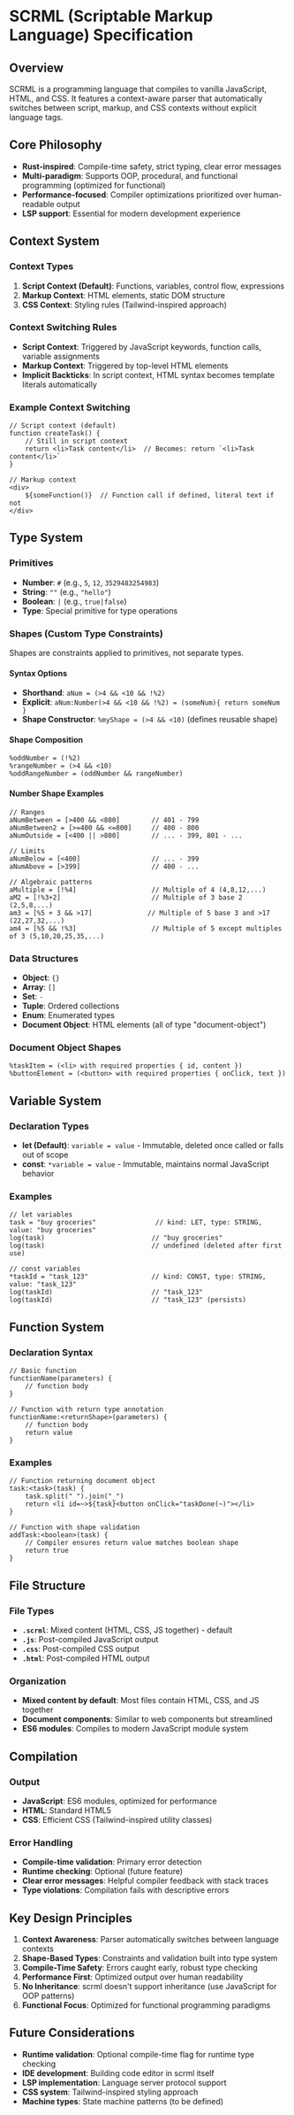 # SCRML (Scriptable Markup Language) Specification

## Overview
SCRML is a programming language that compiles to vanilla JavaScript, HTML, and CSS. It features a context-aware parser that automatically switches between script, markup, and CSS contexts without explicit language tags.

## Core Philosophy
- **Rust-inspired**: Compile-time safety, strict typing, clear error messages
- **Multi-paradigm**: Supports OOP, procedural, and functional programming (optimized for functional)
- **Performance-focused**: Compiler optimizations prioritized over human-readable output
- **LSP support**: Essential for modern development experience

## Context System

### Context Types
1. **Script Context (Default)**: Functions, variables, control flow, expressions
2. **Markup Context**: HTML elements, static DOM structure
3. **CSS Context**: Styling rules (Tailwind-inspired approach)

### Context Switching Rules
- **Script Context**: Triggered by JavaScript keywords, function calls, variable assignments
- **Markup Context**: Triggered by top-level HTML elements
- **Implicit Backticks**: In script context, HTML syntax becomes template literals automatically

### Example Context Switching
```scrml
// Script context (default)
function createTask() {
    // Still in script context
    return <li>Task content</li>  // Becomes: return `<li>Task content</li>`
}

// Markup context
<div>
    ${someFunction()}  // Function call if defined, literal text if not
</div>
```

## Type System

### Primitives
- **Number**: `#` (e.g., `5`, `12`, `3529483254983`)
- **String**: `""` (e.g., `"hello"`)
- **Boolean**: `|` (e.g., `true|false`)
- **Type**: Special primitive for type operations

### Shapes (Custom Type Constraints)
Shapes are constraints applied to primitives, not separate types.

#### Syntax Options
- **Shorthand**: `aNum = (>4 && <10 && !%2)`
- **Explicit**: `aNum:Number(>4 && <10 && !%2) = (someNum){ return someNum }`
- **Shape Constructor**: `%myShape = (>4 && <10)` (defines reusable shape)

#### Shape Composition
```scrml
%oddNumber = (!%2)
%rangeNumber = (>4 && <10)
%oddRangeNumber = (oddNumber && rangeNumber)
```

#### Number Shape Examples
```scrml
// Ranges
aNumBetween = [>400 && <800]        // 401 - 799
aNumBetween2 = [>=400 && <=800]     // 400 - 800
aNumOutside = [<400 || >800]        // ... - 399, 801 - ...

// Limits
aNumBelow = [<400]                  // ... - 399
aNumAbove = [>399]                  // 400 - ...

// Algebraic patterns
aMultiple = [!%4]                   // Multiple of 4 (4,8,12,...)
aM2 = [!%3+2]                       // Multiple of 3 base 2 (2,5,8,...)
am3 = [%5 + 3 && >17]              // Multiple of 5 base 3 and >17 (22,27,32,...)
am4 = [%5 && !%3]                   // Multiple of 5 except multiples of 3 (5,10,20,25,35,...)
```

### Data Structures
- **Object**: `{}`
- **Array**: `[]`
- **Set**: `-`
- **Tuple**: Ordered collections
- **Enum**: Enumerated types
- **Document Object**: HTML elements (all of type "document-object")

### Document Object Shapes
```scrml
%taskItem = (<li> with required properties { id, content })
%buttonElement = (<button> with required properties { onClick, text })
```

## Variable System

### Declaration Types
- **let (Default)**: `variable = value` - Immutable, deleted once called or falls out of scope
- **const**: `*variable = value` - Immutable, maintains normal JavaScript behavior

### Examples
```scrml
// let variables
task = "buy groceries"               // kind: LET, type: STRING, value: "buy groceries"
log(task)                           // "buy groceries"
log(task)                           // undefined (deleted after first use)

// const variables
*taskId = "task_123"                // kind: CONST, type: STRING, value: "task_123"
log(taskId)                         // "task_123"
log(taskId)                         // "task_123" (persists)
```

## Function System

### Declaration Syntax
```scrml
// Basic function
functionName(parameters) {
    // function body
}

// Function with return type annotation
functionName:<returnShape>(parameters) {
    // function body
    return value
}
```

### Examples
```scrml
// Function returning document object
task:<task>(task) {
    task.split(" ").join("_")
    return <li id=~>${task}<button onClick="taskDone(~)"></li>
}

// Function with shape validation
addTask:<boolean>(task) {
    // Compiler ensures return value matches boolean shape
    return true
}
```

## File Structure

### File Types
- **`.scrml`**: Mixed content (HTML, CSS, JS together) - default
- **`.js`**: Post-compiled JavaScript output
- **`.css`**: Post-compiled CSS output  
- **`.html`**: Post-compiled HTML output

### Organization
- **Mixed content by default**: Most files contain HTML, CSS, and JS together
- **Document components**: Similar to web components but streamlined
- **ES6 modules**: Compiles to modern JavaScript module system

## Compilation

### Output
- **JavaScript**: ES6 modules, optimized for performance
- **HTML**: Standard HTML5
- **CSS**: Efficient CSS (Tailwind-inspired utility classes)

### Error Handling
- **Compile-time validation**: Primary error detection
- **Runtime checking**: Optional (future feature)
- **Clear error messages**: Helpful compiler feedback with stack traces
- **Type violations**: Compilation fails with descriptive errors

## Key Design Principles

1. **Context Awareness**: Parser automatically switches between language contexts
2. **Shape-Based Types**: Constraints and validation built into type system
3. **Compile-Time Safety**: Errors caught early, robust type checking
4. **Performance First**: Optimized output over human readability
5. **No Inheritance**: scrml doesn't support inheritance (use JavaScript for OOP patterns)
6. **Functional Focus**: Optimized for functional programming paradigms

## Future Considerations

- **Runtime validation**: Optional compile-time flag for runtime type checking
- **IDE development**: Building code editor in scrml itself
- **LSP implementation**: Language server protocol support
- **CSS system**: Tailwind-inspired styling approach
- **Machine types**: State machine patterns (to be defined)
